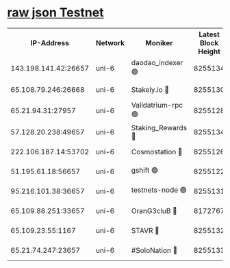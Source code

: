 [raw json Testnet](https://rpc-check.junot.stavr.tech/junot/rpc-junot-result.json)
=


<table><tr><th>IP-Address</th><th>Network</th><th>Moniker</th><th>Latest Block Height</th><th>Earliest Block Height</th><th>Catching Up</th><th>Tx Index</th><th>Voting Power</th><th>Scan Time</th></tr><tr><td>143.198.141.42:26657</td><td>uni-6</td><td>daodao_indexer 🟢</td><td>8255134</td><td>1</td><td>False</td><td>off</td><td>0</td><td>2024-02-23T14:03:08.153812872UTC</td></tr><tr><td>65.108.79.246:26668</td><td>uni-6</td><td>Stakely.io 🔴</td><td>8255130</td><td>1570872</td><td>False</td><td>on</td><td>11</td><td>2024-02-23T14:02:57.848966076UTC</td></tr><tr><td>65.21.94.31:27957</td><td>uni-6</td><td>Validatrium-rpc 🟢</td><td>8255128</td><td>2943363</td><td>False</td><td>on</td><td>0</td><td>2024-02-23T14:02:53.365956383UTC</td></tr><tr><td>57.128.20.238:49657</td><td>uni-6</td><td>Staking_Rewards 🔴</td><td>8255134</td><td>6514618</td><td>False</td><td>on</td><td>1008</td><td>2024-02-23T14:03:08.484264539UTC</td></tr><tr><td>222.106.187.14:53702</td><td>uni-6</td><td>Cosmostation 🔴</td><td>8255126</td><td>7473037</td><td>False</td><td>on</td><td>109003</td><td>2024-02-23T14:02:50.890146462UTC</td></tr><tr><td>51.195.61.18:56657</td><td>uni-6</td><td>gshift 🟢</td><td>8255122</td><td>7691417</td><td>False</td><td>on</td><td>0</td><td>2024-02-23T14:02:39.167368326UTC</td></tr><tr><td>95.216.101.38:36657</td><td>uni-6</td><td>testnets-node 🟢</td><td>8255131</td><td>8116304</td><td>False</td><td>on</td><td>0</td><td>2024-02-23T14:03:00.305860520UTC</td></tr><tr><td>65.109.88.251:33657</td><td>uni-6</td><td>OranG3cluB 🔴</td><td>8172767</td><td>8146563</td><td>False</td><td>on</td><td>11</td><td>2024-02-23T14:03:12.953771204UTC</td></tr><tr><td>65.109.23.55:1167</td><td>uni-6</td><td>STAVR 🔴</td><td>8255132</td><td>8207211</td><td>False</td><td>off</td><td>6054</td><td>2024-02-23T14:03:04.762095356UTC</td></tr><tr><td>65.21.74.247:23657</td><td>uni-6</td><td>#SoloNation 🔴</td><td>8255133</td><td>8237483</td><td>False</td><td>on</td><td>112</td><td>2024-02-23T14:03:07.206928203UTC</td></tr></table>